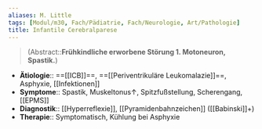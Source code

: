 ```yaml
---
aliases: M. Little
tags: [Modul/m30, Fach/Pädiatrie, Fach/Neurologie, Art/Pathologie]
title: Infantile Cerebralparese
---
```

> (Abstract::**Frühkindliche erworbene Störung 1. Motoneuron, Spastik.**)
- **Ätiologie**:: ==[[ICB]]==, ==[[Periventrikuläre Leukomalazie]]==, Asphyxie, [[Infektionen]]
- **Symptome**:: Spastik, Muskeltonus↑, Spitzfußstellung, Scherengang, [[EPMS]]
- **Diagnostik**:: [[Hyperreflexie]], [[Pyramidenbahnzeichen]] ([[Babinski]]+)
- **Therapie**:: Symptomatisch, Kühlung bei Asphyxie